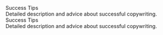 <div class="ant-alert ant-alert--success" aria-live="polite">
    <div class="ant-alert__text">
        <div class="ant-alert__message">Success Tips</div>
        <div class="ant-alert__description">Detailed description and advice about successful copywriting.</div>
    </div>
    <span class="ant-alert__dismiss" role="button"></span>
</div>

<div class="ant-alert ant-alert--success"  aria-live="polite">
    <span class="ant-alert__graphic" aria-hidden="true"></span>
    <div class="ant-alert__text">
        <div class="ant-alert__message">Success Tips</div>
        <div class="ant-alert__description">Detailed description and advice about successful copywriting.</div>
    </div>
    <span class="ant-alert__dismiss" role="button"></span>
</div>